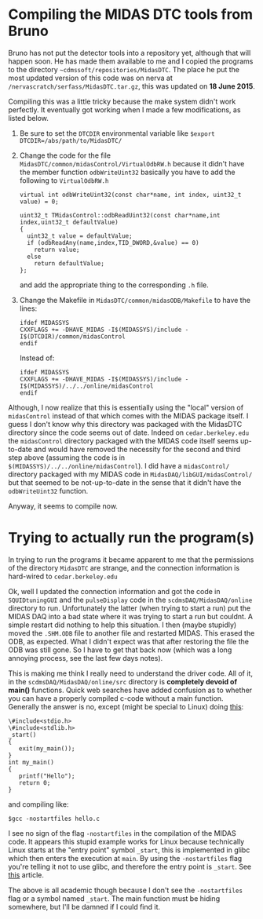 Compiling the MIDAS DTC tools from Bruno
========================================

Bruno has not put the detector tools into a repository yet, although that will happen soon.  He
has made them available to me and I copied the programs to the directory
`~cdmssoft/repositories/MidasDTC`.  The place he put the most updated version of this code was on
nerva at `/nervascratch/serfass/MidasDTC.tar.gz`, this was updated on **18 June 2015**.

Compiling this was a little tricky because the make system didn't work perfectly.   It eventually
got working when I made a few modifications, as listed below. 

  1. Be sure to set the `DTCDIR` environmental variable like `$export
      DTCDIR=/abs/path/to/MidasDTC/`

  2. Change the code for the file `MidasDTC/common/midasControl/VirtualOdbRW.h` because it didn't
      have the member function `odbWriteUint32`  basically you have to add the following to
      `VirtualOdbRW.h`

      ```
      virtual int odbWriteUint32(const char*name, int index, uint32_t value) = 0;
      ```

      ```
      uint32_t TMidasControl::odbReadUint32(const char*name,int index,uint32_t defaultValue)
      {
        uint32_t value = defaultValue;
        if (odbReadAny(name,index,TID_DWORD,&value) == 0)
          return value;
        else
          return defaultValue;
      };
      ```

      and add the appropriate thing to the corresponding `.h` file. 


  3. Change the Makefile in `MidasDTC/common/midasODB/Makefile` to have the lines:

     ```
     ifdef MIDASSYS
     CXXFLAGS += -DHAVE_MIDAS -I$(MIDASSYS)/include -I$(DTCDIR)/common/midasControl
     endif
     ```

     Instead of:

     ```
     ifdef MIDASSYS
     CXXFLAGS += -DHAVE_MIDAS -I$(MIDASSYS)/include -I$(MIDASSYS)/../../online/midasControl 
     endif
     ```

Although, I now realize that this is essentially using the "local" version of `midasControl`
instead of that which comes with the MIDAS package itself.  I guess I don't know why this
directory was packaged with the MidasDTC directory since the code seems out of date.  Indeed on
`cedar.berkeley.edu` the `midasControl` directory packaged with the MIDAS code itself seems
up-to-date and would have removed the necessity for the second and third step above (assuming the
code is in `$(MIDASSYS)/../../online/midasControl`).  I did have a `midasControl/` directory
packaged with my MIDAS code in `MidasDAQ/libGUI/midasControl/` but that seemed to be
not-up-to-date in the sense that it didn't have the `odbWriteUint32` function.

Anyway, it seems to compile now. 

Trying to actually run the program(s)
=====================================

In trying to run the programs it became apparent to me that the permissions of the directory
`MidasDTC` are strange, and the connection information is hard-wired to `cedar.berkeley.edu`

Ok, well I updated the connection information and got the code in `SQUIDtuningGUI` and the
`pulseDisplay` code in the `scdmsDAQ/MidasDAQ/online` directory to run.  Unfortunately the latter
(when trying to start a run) put the MIDAS DAQ into a bad state where it was trying to start a run
but couldnt.  A simple restart did nothing to help this situation. 
I then (maybe stupidly) moved the `.SHM.ODB` file to another file and restarted
MIDAS.  This erased the ODB, as expected.  What I didn't expect was that after restoring the file
the ODB was still gone.  So I have to get that back now (which was a long annoying process, see
the last few days notes).  

This is making me think I really need to understand the driver code.  All of it, in the
`scdmsDAQ/MidasDAQ/online/src` directory is **completely devoid of main()** functions.  Quick web
searches have added confusion as to whether you can have a properly compiled c-code without a main
function.  Generally the answer is no, except (might be special to Linux) doing
[this](http://stackoverflow.com/questions/5764298/compiling-c-source-code-without-a-main-function):

```
\#include<stdio.h>
\#include<stdlib.h>
_start()
{
   exit(my_main());
}
int my_main()
{
   printf("Hello");
   return 0;
}
```

and compiling like:

```
$gcc -nostartfiles hello.c
```

I see no sign of the flag `-nostartfiles` in the compilation of the MIDAS code.   It appears this
stupid example works for Linux because technically Linux starts at the "entry point" symbol
`_start`, this is implemented in glibc which then enters the execution at `main`.  By using the
`-nostartfiles` flag you're telling it not to use glibc, and therefore the entry point is
`_start`.  See [this](http://www.quora.com/How-can-I-write-a-C-program-without-a-main-function)
article.  

The above is all academic though because I don't see the `-nostartfiles` flag or a symbol named
`_start`.  The main function must be hiding somewhere, but I'll be damned if I could find it.  
